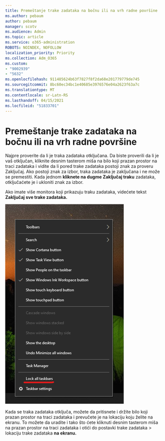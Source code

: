 ```yaml
---
title: Premeštanje trake zadataka na bočnu ili na vrh radne površine
ms.author: pebaum
author: pebaum
manager: scotv
ms.audience: Admin
ms.topic: article
ms.service: o365-administration
ROBOTS: NOINDEX, NOFOLLOW
localization_priority: Priority
ms.collection: Adm_O365
ms.custom:
- "9002939"
- "5632"
ms.openlocfilehash: 911485624b63f7827f8f2da68e201779779de745
ms.sourcegitcommit: 8bc60ec34bc1e40685e3976576e04a2623f63a7c
ms.translationtype: MT
ms.contentlocale: sr-Latn-RS
ms.lasthandoff: 04/15/2021
ms.locfileid: "51833701"
---
```

# <a name="move-the-taskbar-to-either-side-or-the-top-of-your-desktop"></a>Premeštanje trake zadataka na bočnu ili na vrh radne površine

Najpre proverite da li je traka zadataka otključana. Da biste proverili da li je vaš otključan, kliknite desnim  tasterom miša na bilo koji prazan prostor na traci zadataka i vidite da li pored trake zadataka postoji znak za proveru Zaključaj. Ako postoji znak za izbor, traka zadataka je zaključana i ne može se premestiti. Kada jednom **kliknete na dugme Zaključaj traku** zadataka, otključaćete je i ukloniti znak za izbor.

Ako imate više monitora koji prikazuju traku zadataka, videćete tekst **Zaključaj sve trake zadataka.**

![Zaključavanje svih traka zadataka](media/lock-all-taskbars.png)

Kada se traka zadataka otključa, možete da pritisnete i držite bilo koji prazan prostor na traci zadataka i prevučete je na lokaciju koju želite na ekranu. To možete da uradite i tako što ćete kliknuti desnim tasterom miša na prazan prostor na traci zadataka i otići do postavki trake zadataka > lokaciju trake zadataka **[](ms-settings:taskbar?activationSource=GetHelp) na ekranu.**
